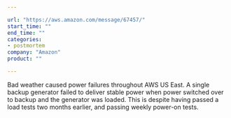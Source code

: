```yaml
---

url: "https://aws.amazon.com/message/67457/"
start_time: ""
end_time: ""
categories:
- postmortem
company: "Amazon"
product: ""

---
```


Bad weather caused power failures throughout AWS US East. A single backup generator failed to deliver stable power when power switched over to backup and the generator was loaded. This is despite having passed a load tests two months earlier, and passing weekly power-on tests.
